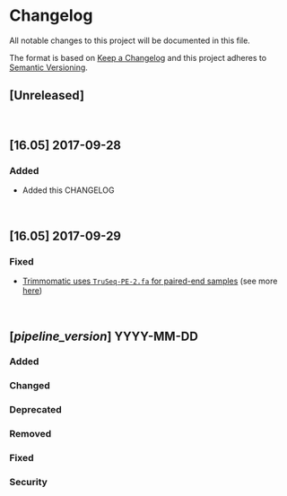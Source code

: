 # Changelog
All notable changes to this project will be documented in this file.

The format is based on [Keep a Changelog](http://keepachangelog.com/en/1.0.0/)
and this project adheres to [Semantic Versioning](http://semver.org/spec/v2.0.0.html).

## [Unreleased]

<br>

## [16.05] 2017-09-28
### Added
- Added this CHANGELOG

<br>

## [16.05] 2017-09-29 
### Fixed
- [Trimmomatic uses `TruSeq-PE-2.fa` for paired-end samples](https://github.com/4DGenome/pipelines/commit/13f8f1b8d4343a014d4560fa6bfa5b74afd2858e) (see more [here](https://public_docs.crg.es/mbeato/jquilez/projects/misc/2017-09-27_adapter_removal/2017-09-27_adapter_removal.slides.html))

<br>

## [_pipeline_version_] YYYY-MM-DD
### Added
### Changed
### Deprecated
### Removed
### Fixed
### Security